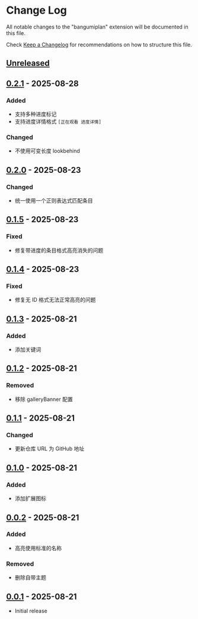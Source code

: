 # Change Log

All notable changes to the "bangumiplan" extension will be documented in this file.

Check [Keep a Changelog](http://keepachangelog.com/) for recommendations on how to structure this file.

## [Unreleased]

## [0.2.1] - 2025-08-28

### Added

- 支持多种进度标记
- 支持进度详情格式 `[正在观看 进度详情]`

### Changed

- 不使用可变长度 lookbehind

## [0.2.0] - 2025-08-23

### Changed

- 统一使用一个正则表达式匹配条目

## [0.1.5] - 2025-08-23

### Fixed

- 修复带进度的条目格式高亮消失的问题

## [0.1.4] - 2025-08-23

### Fixed

- 修复无 ID 格式无法正常高亮的问题

## [0.1.3] - 2025-08-21

### Added

- 添加关键词

## [0.1.2] - 2025-08-21

### Removed

- 移除 galleryBanner 配置

## [0.1.1] - 2025-08-21

### Changed

- 更新仓库 URL 为 GitHub 地址

## [0.1.0] - 2025-08-21

### Added

- 添加扩展图标

## [0.0.2] - 2025-08-21

### Added

- 高亮使用标准的名称

### Removed

- 删除自带主题

## [0.0.1] - 2025-08-21

- Initial release

[Unreleased]: https://github.com/he0119/vscode-bangumiplan/compare/v0.2.1...HEAD
[0.2.1]: https://github.com/he0119/vscode-bangumiplan/compare/v0.2.0...v0.2.1
[0.2.0]: https://github.com/he0119/vscode-bangumiplan/compare/v0.1.5...v0.2.0
[0.1.5]: https://github.com/he0119/vscode-bangumiplan/compare/v0.1.4...v0.1.5
[0.1.4]: https://github.com/he0119/vscode-bangumiplan/compare/v0.1.3...v0.1.4
[0.1.3]: https://github.com/he0119/vscode-bangumiplan/compare/v0.1.2...v0.1.3
[0.1.2]: https://github.com/he0119/vscode-bangumiplan/compare/v0.1.1...v0.1.2
[0.1.1]: https://github.com/he0119/vscode-bangumiplan/compare/v0.1.1...v0.1.0
[0.1.0]: https://github.com/he0119/vscode-bangumiplan/compare/v0.1.0...v0.0.2
[0.0.2]: https://github.com/he0119/vscode-bangumiplan/compare/v0.0.2...v0.0.1
[0.0.1]: https://github.com/he0119/vscode-bangumiplan/releases/tag/v0.0.1
